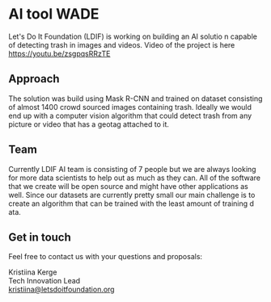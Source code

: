 # AI tool WADE  

Let's Do It Foundation (LDIF) is working on building an AI solutio n capable of detecting trash in images and videos. Video of the project is here https://youtu.be/zsgpqsRRzTE
 
## Approach
The solution was build using Mask R-CNN and trained on dataset consisting of almost 1400 crowd sourced images containing trash. Ideally we would end up with a computer vision algorithm that could detect trash from any picture or video that has a geotag attached to it. 

## Team
Currently LDIF AI team is consisting of 7 people but we are always looking for more data scientists to help out as much as they can. All of the software that we create will be open source and might have other applications as well. Since our datasets are currently pretty small our main challenge is to create an algorithm that can be trained with the least amount of training d ata.

## Get in touch
Feel free to contact us with your questions and proposals:

Kristiina Kerge  
Tech Innovation Lead  
kristiina@letsdoitfoundation.org
